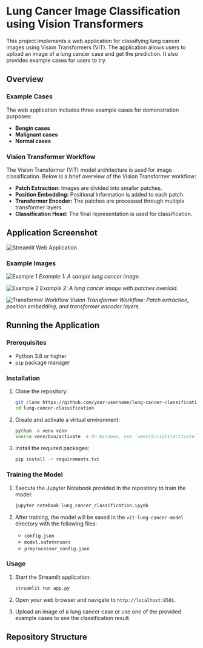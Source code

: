 # Lung Cancer Image Classification using Vision Transformers

This project implements a web application for classifying lung cancer images using Vision Transformers (ViT). The application allows users to upload an image of a lung cancer case and get the prediction. It also provides example cases for users to try.

## Overview

### Example Cases

The web application includes three example cases for demonstration purposes:

- **Bengin cases**
- **Malignant cases**
- **Normal cases**

### Vision Transformer Workflow

The Vision Transformer (ViT) model architecture is used for image classification. Below is a brief overview of the Vision Transformer workflow:

- **Patch Extraction:** Images are divided into smaller patches.
- **Position Embedding:** Positional information is added to each patch.
- **Transformer Encoder:** The patches are processed through multiple transformer layers.
- **Classification Head:** The final representation is used for classification.

## Application Screenshot

![Streamlit Web Application](<img width="1049" alt="streamlit-website" src="https://github.com/user-attachments/assets/423fa1b7-8fb4-4988-95b0-a685065476f2">)

### Example Images

![Example 1](<img width="215" alt="ex-1" src="https://github.com/user-attachments/assets/c657d535-8674-4713-a47c-ae35e237ff02">)
*Example 1: A sample lung cancer image.*

![Example 2](<img width="225" alt="ex-2" src="https://github.com/user-attachments/assets/3e69bfb1-8f30-4c07-9b57-aa16dae884c9">)
*Example 2: A lung cancer image with patches overlaid.*

![Transformer Workflow](<img width="631" alt="transformer-workflow" src="https://github.com/user-attachments/assets/ebf0dd43-67c7-4f30-aaaa-cf7de06539d1">)
*Vision Transformer Workflow: Patch extraction, position embedding, and transformer encoder layers.*

## Running the Application

### Prerequisites

- Python 3.8 or higher
- `pip` package manager

### Installation

1. Clone the repository:

    ```sh
    git clone https://github.com/your-username/lung-cancer-classification.git
    cd lung-cancer-classification
    ```

2. Create and activate a virtual environment:

    ```sh
    python -m venv venv
    source venv/bin/activate  # On Windows, use `venv\Scripts\activate`
    ```

3. Install the required packages:

    ```sh
    pip install -r requirements.txt
    ```

### Training the Model

1. Execute the Jupyter Notebook provided in the repository to train the model:

    ```sh
    jupyter notebook lung_cancer_classification.ipynb
    ```

2. After training, the model will be saved in the `vit-lung-cancer-model` directory with the following files:
    - `config.json`
    - `model.safetensors`
    - `preprocessor_config.json`

### Usage

1. Start the Streamlit application:

    ```sh
    streamlit run app.py
    ```
    
2. Open your web browser and navigate to `http://localhost:8501`.

3. Upload an image of a lung cancer case or use one of the provided example cases to see the classification result.

## Repository Structure

